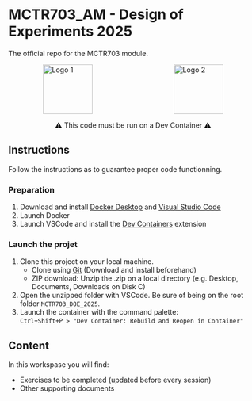 # MCTR703_AM - Design of Experiments 2025
The official repo for the MCTR703 module.

<p float="left" style="display:flex;justify-content:space-between;padding:0 5em 0 5em">
    <img src="https://www.marefa.org/w/images/thumb/7/7d/Logo_Polytech_Annecy_Chambery.svg/800px-Logo_Polytech_Annecy_Chambery.svg.png" alt="Logo 1" height="100em">
    <img src="https://www.univ-smb.fr/wp-content/themes/usmb/assets/img/logo.svg" alt="Logo 2" height="100em">
</p>

<p style="text-align:center"> ⚠ This code must be run on a Dev Container ⚠ </p>

## Instructions
Follow the instructions as to guarantee proper code functionning.

### Preparation
1. Download and install [Docker Desktop](https://www.docker.com/products/docker-desktop/) and [Visual Studio Code](https://code.visualstudio.com/download)
2. Launch Docker
3. Launch VSCode and install the [Dev Containers](https://marketplace.visualstudio.com/items?itemName=ms-vscode-remote.remote-containers) extension

### Launch the projet
1. Clone this project on your local machine.
   - Clone using [Git](https://git-scm.com/downloads/win) (Download and install beforehand)
   - ZIP download: Unzip the .zip on a local directory (e.g. Desktop, Documents, Downloads on Disk C)
2. Open the unzipped folder with VSCode. Be sure of being on the root folder `MCTR703_DOE_2025`.
3. Launch the container with the command palette: \
`Ctrl+Shift+P > "Dev Container: Rebuild and Reopen in Container"`
<!-- 4. Pour visualizer l'interface du container, ouvrez l'adresse du client noVNC sur un Simple Browser : \
`Ctrl+Shift+P > "Simple Browser: Show > "http:\\localhost:6080"` \
Tapez `vscode` pour le mot de passe du noVNC.  -->

## Content
In this workspase you will find:
- Exercises to be completed (updated before every session)
- Other supporting documents